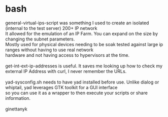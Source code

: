 # bash
general-virtual-ips-script was something I used to create an isolated (internal to the test server) 200+ IP network<br>
It allowed for the emulation of an IP Farm. You can expand on the size by changing the subnet parameters.<br>
Mostly used for physical devices needing to be soak tested against large ip ranges without having to use real network<br>
hardware and not having access to hypervisors at the time.<br><br>
get-int-ext-ip-addresses is useful. It saves me looking up how to check my external IP Address with curl, I never remember the URLs.<br><br>
yad-sysconfig.sh needs to have yad installed before use. Unlike dialog or whiptail, yad leverages GTK toolkit for a GUI interface<br> 
so you can use it as a wrapper to then execute your scripts or share information.<br>
<br>
ginettanyk
